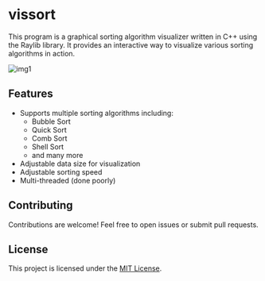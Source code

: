 # vissort

This program is a graphical sorting algorithm visualizer written in C++ using the Raylib library. It provides an interactive way to visualize various sorting algorithms in action.

![img1](https://github.com/stumburs/vissort/assets/70687973/70f9e4a3-950c-4abf-aee8-f729749d6b96)

## Features

- Supports multiple sorting algorithms including:
  - Bubble Sort
  - Quick Sort
  - Comb Sort
  - Shell Sort
  - and many more
- Adjustable data size for visualization
- Adjustable sorting speed
- Multi-threaded (done poorly)

## Contributing

Contributions are welcome! Feel free to open issues or submit pull requests.

## License

This project is licensed under the [MIT License](LICENSE).
